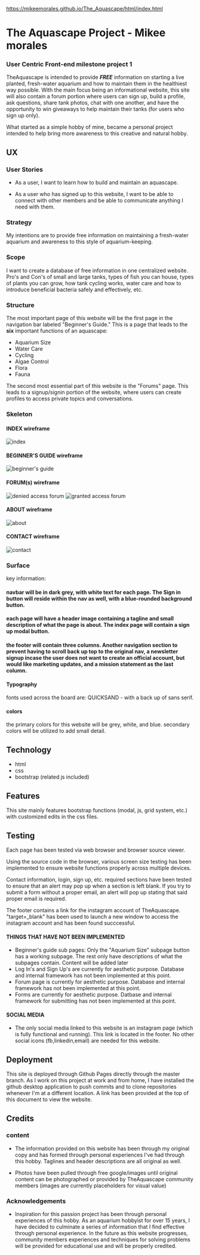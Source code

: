 https://mikeemorales.github.io/The_Aquascape/html/index.html

# The Aquascape Project - Mikee morales
### User Centric Front-end milestone project 1
TheAquascape is intended to provide __*FREE*__ information on starting a live planted, fresh-water aquarium and how to maintain them in the healthiest way possible.
With the main focus being an informational website, this site will also contain a forum portion where users can sign up, build a profile, ask questions, share tank photos, chat with one another, and have the opportunity to win giveaways to help maintain their tanks (for users who sign up only).

What started as a simple hobby of mine, became a personal project intended to help bring more awareness to this creative and natural hobby.

## UX
### User Stories
* As a user, I want to learn how to build and maintain an aquascape.

* As a user who has signed up to this website, I want to be able to connect with other members and be able to communicate anything I need with them.
### Strategy
My intentions are to provide free information on maintaining a fresh-water aquarium and awareness to this style of aquarium-keeping.
### Scope
I want to create a database of free information in one centralized website. Pro's and Con's of small and large tanks, types of fish you can house, types of plants you can grow, how tank cycling works, water care and how to introduce beneficial bacteria safely and effectively, etc.
### Structure
The most important page of this website will be the first page in the navigation bar labeled "Beginner's Guide." This is a page that leads to the __six__ important functions of an aquascape:
* Aquarium Size
* Water Care
* Cycling
* Algae Control
* Flora
* Fauna

The second most essential part of this website is the "Forums" page. This leads to a signup/signin portion of the website, where users can create profiles to access private topics and conversations.
### Skeleton
 #### INDEX wireframe
![index](https://github.com/mikeemorales/The_Aquascape/blob/master/wireframe/index.JPG)
 #### BEGINNER'S GUIDE wireframe
![beginner's guide](https://github.com/mikeemorales/The_Aquascape/blob/master/wireframe/beginner's%20guide.JPG)
 #### FORUM(s) wireframe
![denied access forum](https://github.com/mikeemorales/The_Aquascape/blob/master/wireframe/forum%20-%20pre%20ui.JPG)
![granted access forum](https://github.com/mikeemorales/The_Aquascape/blob/master/wireframe/forum%20-%20post%20ui.JPG)
 #### ABOUT wireframe
![about](https://github.com/mikeemorales/The_Aquascape/blob/master/wireframe/about.JPG)
 #### CONTACT wireframe
![contact](https://github.com/mikeemorales/The_Aquascape/blob/master/wireframe/contact.JPG)

### Surface
 key information:
 #### navbar will be in dark grey, with white text for each page. The Sign in button will reside within the nav as well, with a blue-rounded background button.

 #### each page will have a header image containing a tagline and small description of what the page is about. The index page will contain a sign up modal button.

 #### the footer will contain three columns. Another navigation section to prevent having to scroll back up top to the original nav, a newsletter signup incase the user does not want to create an official account, but would like marketing updates, and a mission statement as the last column.

 #### Typography
 fonts used across the board are: QUICKSAND - with a back up of sans serif.
 #### colors
 the primary colors for this website will be grey, white, and blue. secondary colors will be utilized to add small detail.

 ## Technology
 * html
 * css
 * bootstrap (related js included)
 
 ## Features
 This site mainly features bootstrap functions (modal, js, grid system, etc.) with customized edits in the css files.

 ## Testing
 Each page has been tested via web browser and browser source viewer.

 Using the source code in the browser, various screen size testing has been implemented to ensure website functions properly across multiple devices.

 Contact information, login, sign up, etc. required sections have been tested to ensure that an alert may pop up when a section is left blank. If you try to submit a form without a proper email, an alert will pop up stating that said proper email is required.

 The footer contains a link for the instagram account of TheAquascape. "target=_blank" has been used to launch a new window to access the instagram account and has been found succcessful.

 #### THINGS THAT HAVE NOT BEEN IMPLEMENTED 
* Beginner's guide sub pages: Only the "Aquarium Size" subpage button has a working subpage. The rest only have descriptions of what the subpages contain. Content will be added later
* Log In's and Sign Up's are currently for aesthetic purpose. Database and internal framework has not been implemented at this point.
* Forum page is currently for aesthetic purpose. Database and internal framework has not been implemented at this point.
* Forms are currently for aesthetic purpose. Datbase and internal framework for submitting has not been implemented at this point.

#### SOCIAL MEDIA
* The only social media linked to this website is an instagram page (which is fully functional and running). This link is located in the footer. No other social icons (fb,linkedin,email) are needed for this website.

 ## Deployment

 This site is deployed through Github Pages directly through the master branch. As I work on this project at work and from home, I have installed the github desktop application to push commits and to clone repositories whenever I'm at a different location. A link has been provided at the top of this document to view the website.

 ## Credits

 ### content
* The information provided on this website has been through my original copy and has formed through personal experiences I've had through this hobby. Taglines and header descriptions are all original as well.

* Photos have been pulled through free google/images until original content can be photographed or provided by TheAquascape community members (images are currently placeholders for visual value)

 ### Acknowledgements
 * Inspiration for this passion project has been through personal experiences of this hobby. As an aquarium hobbyist for over 15 years, I have decided to culminate a series of information that I find effective through personal experience. In the future as this website progresses, community members experiences and techniques for solving problems will be provided for educational use and will be properly credited.


